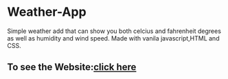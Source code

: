 # Weather-App
Simple weather add that can show you both celcius and fahrenheit degrees as well as humidity and wind speed. Made with vanila javascript,HTML and CSS.

## To see the Website:[click here](https://abidstic.github.io/Weather-App/)
